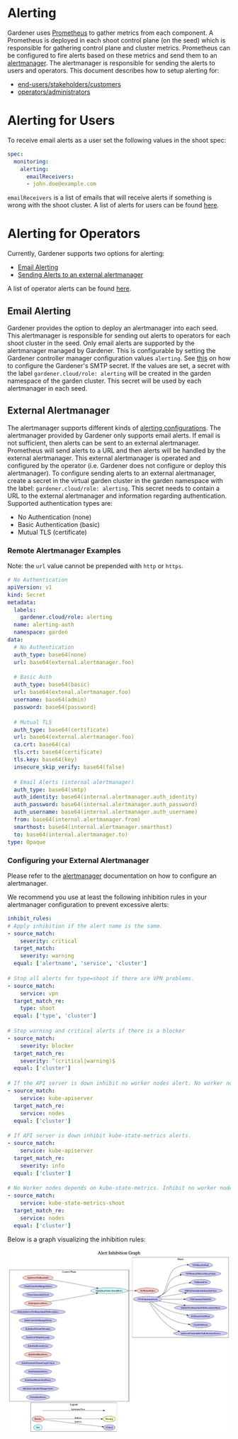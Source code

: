 # Alerting

Gardener uses [Prometheus](https://prometheus.io/) to gather metrics from each component. A Prometheus is deployed in each shoot control plane (on the seed) which is responsible for gathering control plane and cluster metrics. Prometheus can be configured to fire alerts based on these metrics and send them to an [alertmanager](https://prometheus.io/docs/alerting/alertmanager/). The alertmanager is responsible for sending the alerts to users and operators. This document describes how to setup alerting for:

- [end-users/stakeholders/customers](#Alerting-for-Users)
- [operators/administrators](#Alerting-for-Operators)

# Alerting for Users

To receive email alerts as a user set the following values in the shoot spec:

```yaml
spec:
  monitoring:
    alerting:
      emailReceivers:
      - john.doe@example.com
```
`emailReceivers` is a list of emails that will receive alerts if something is wrong with the shoot cluster. A list of alerts for users can be found [here](user_alerts.md).

# Alerting for Operators

Currently, Gardener supports two options for alerting:

- [Email Alerting](#Email-Alerting)
- [Sending Alerts to an external alertmanager](#External-Alertmanager)

A list of operator alerts can be found [here](operator_alerts.md).

## Email Alerting

Gardener provides the option to deploy an alertmanager into each seed. This alertmanager is responsible for sending out alerts to operators for each shoot cluster in the seed. Only email alerts are supported by the alertmanager managed by Gardener. This is configurable by setting the Gardener controller manager configuration values `alerting`. See [this](../usage/configuration.md) on how to configure the Gardener's SMTP secret. If the values are set, a secret with the label `gardener.cloud/role: alerting` will be created in the garden namespace of the garden cluster. This secret will be used by each alertmanager in each seed.

## External Alertmanager

The alertmanager supports different kinds of [alerting configurations](https://prometheus.io/docs/alerting/configuration/). The alertmanager provided by Gardener only supports email alerts. If email is not sufficient, then alerts can be sent to an external alertmanager. Prometheus will send alerts to a URL and then alerts will be handled by the external alertmanager. This external alertmanager is operated and configured by the operator (i.e. Gardener does not configure or deploy this alertmanager). To configure sending alerts to an external alertmanager, create a secret in the virtual garden cluster in the garden namespace with the label: `gardener.cloud/role: alerting`. This secret needs to contain a URL to the external alertmanager and information regarding authentication. Supported authentication types are:

- No Authentication (none)
- Basic Authentication (basic)
- Mutual TLS (certificate)

### Remote Alertmanager Examples

Note: the `url` value cannot be prepended with `http` or `https`.

```yaml
# No Authentication
apiVersion: v1
kind: Secret
metadata:
  labels:
    gardener.cloud/role: alerting
  name: alerting-auth
  namespace: garden
data:
  # No Authentication
  auth_type: base64(none)
  url: base64(external.alertmanager.foo)

  # Basic Auth
  auth_type: base64(basic)
  url: base64(extenal.alertmanager.foo)
  username: base64(admin)
  password: base64(password)

  # Mutual TLS
  auth_type: base64(certificate)
  url: base64(external.alertmanager.foo)
  ca.crt: base64(ca)
  tls.crt: base64(certificate)
  tls.key: base64(key)
  insecure_skip_verify: base64(false)

  # Email Alerts (internal alertmanager)
  auth_type: base64(smtp)
  auth_identity: base64(internal.alertmanager.auth_identity)
  auth_password: base64(internal.alertmanager.auth_password)
  auth_username: base64(internal.alertmanager.auth_username)
  from: base64(internal.alertmanager.from)
  smarthost: base64(internal.alertmanager.smarthost)
  to: base64(internal.alertmanager.to)
type: Opaque
```

### Configuring your External Alertmanager

Please refer to the [alertmanager](https://prometheus.io/docs/alerting/alertmanager/) documentation on how to configure an alertmanager.

We recommend you use at least the following inhibition rules in your alertmanager configuration to prevent excessive alerts:
```yaml
inhibit_rules:
# Apply inhibition if the alert name is the same.
- source_match:
    severity: critical
  target_match:
    severity: warning
  equal: ['alertname', 'service', 'cluster']

# Stop all alerts for type=shoot if there are VPN problems.
- source_match:
    service: vpn
  target_match_re:
    type: shoot
  equal: ['type', 'cluster']

# Stop warning and critical alerts if there is a blocker
- source_match:
    severity: blocker
  target_match_re:
    severity: ^(critical|warning)$
  equal: ['cluster']

# If the API server is down inhibit no worker nodes alert. No worker nodes depends on kube-state-metrics which depends on the API server.
- source_match:
    service: kube-apiserver
  target_match_re:
    service: nodes
  equal: ['cluster']

# If API server is down inhibit kube-state-metrics alerts.
- source_match:
    service: kube-apiserver
  target_match_re:
    severity: info
  equal: ['cluster']

# No Worker nodes depends on kube-state-metrics. Inhibit no worker nodes if kube-state-metrics is down.
- source_match:
    service: kube-state-metrics-shoot
  target_match_re:
    service: nodes
  equal: ['cluster']
```
Below is a graph visualizing the inhibition rules:

![inhibitionGraph](../development/content/alertInhibitionGraph.png)
